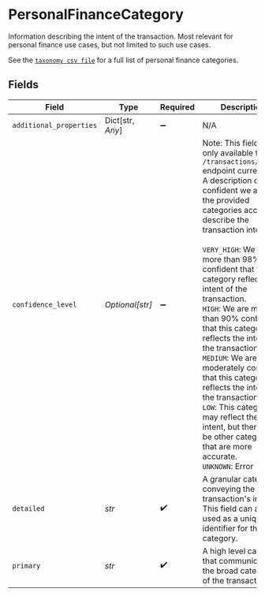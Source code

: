 # PersonalFinanceCategory

Information describing the intent of the transaction. Most relevant for personal finance use cases, but not limited to such use cases.

See the [`taxonomy csv file`](https://plaid.com/documents/transactions-personal-finance-category-taxonomy.csv) for a full list of personal finance categories.


## Fields

| Field                                                                                                                                                                                                                                                                                                                                                                                                                                                                                                                                                                                                                               | Type                                                                                                                                                                                                                                                                                                                                                                                                                                                                                                                                                                                                                                | Required                                                                                                                                                                                                                                                                                                                                                                                                                                                                                                                                                                                                                            | Description                                                                                                                                                                                                                                                                                                                                                                                                                                                                                                                                                                                                                         |
| ----------------------------------------------------------------------------------------------------------------------------------------------------------------------------------------------------------------------------------------------------------------------------------------------------------------------------------------------------------------------------------------------------------------------------------------------------------------------------------------------------------------------------------------------------------------------------------------------------------------------------------- | ----------------------------------------------------------------------------------------------------------------------------------------------------------------------------------------------------------------------------------------------------------------------------------------------------------------------------------------------------------------------------------------------------------------------------------------------------------------------------------------------------------------------------------------------------------------------------------------------------------------------------------- | ----------------------------------------------------------------------------------------------------------------------------------------------------------------------------------------------------------------------------------------------------------------------------------------------------------------------------------------------------------------------------------------------------------------------------------------------------------------------------------------------------------------------------------------------------------------------------------------------------------------------------------- | ----------------------------------------------------------------------------------------------------------------------------------------------------------------------------------------------------------------------------------------------------------------------------------------------------------------------------------------------------------------------------------------------------------------------------------------------------------------------------------------------------------------------------------------------------------------------------------------------------------------------------------- |
| `additional_properties`                                                                                                                                                                                                                                                                                                                                                                                                                                                                                                                                                                                                             | Dict[str, *Any*]                                                                                                                                                                                                                                                                                                                                                                                                                                                                                                                                                                                                                    | :heavy_minus_sign:                                                                                                                                                                                                                                                                                                                                                                                                                                                                                                                                                                                                                  | N/A                                                                                                                                                                                                                                                                                                                                                                                                                                                                                                                                                                                                                                 |
| `confidence_level`                                                                                                                                                                                                                                                                                                                                                                                                                                                                                                                                                                                                                  | *Optional[str]*                                                                                                                                                                                                                                                                                                                                                                                                                                                                                                                                                                                                                     | :heavy_minus_sign:                                                                                                                                                                                                                                                                                                                                                                                                                                                                                                                                                                                                                  | Note: This field is only available for `/transactions/enrich` endpoint currently.<br/>A description of how confident we are that the provided categories accurately describe the transaction intent.<br/><br/>`VERY_HIGH`: We are more than 98% confident that this category reflects the intent of the transaction.<br/>`HIGH`: We are more than 90% confident that this category reflects the intent of the transaction.<br/>`MEDIUM`: We are moderately confident that this category reflects the intent of the transaction.<br/>`LOW`: This category may reflect the intent, but there may be other categories that are more accurate.<br/>`UNKNOWN`: Error |
| `detailed`                                                                                                                                                                                                                                                                                                                                                                                                                                                                                                                                                                                                                          | *str*                                                                                                                                                                                                                                                                                                                                                                                                                                                                                                                                                                                                                               | :heavy_check_mark:                                                                                                                                                                                                                                                                                                                                                                                                                                                                                                                                                                                                                  | A granular category conveying the transaction's intent. This field can also be used as a unique identifier for the category.                                                                                                                                                                                                                                                                                                                                                                                                                                                                                                        |
| `primary`                                                                                                                                                                                                                                                                                                                                                                                                                                                                                                                                                                                                                           | *str*                                                                                                                                                                                                                                                                                                                                                                                                                                                                                                                                                                                                                               | :heavy_check_mark:                                                                                                                                                                                                                                                                                                                                                                                                                                                                                                                                                                                                                  | A high level category that communicates the broad category of the transaction.                                                                                                                                                                                                                                                                                                                                                                                                                                                                                                                                                      |